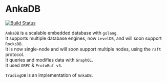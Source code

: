 # AnkaDB

[![Build Status](https://travis-ci.org/zhs007/ankadb.svg?branch=master)](https://travis-ci.org/zhs007/ankadb)

``AnkaDB`` is a scalable embedded database with ``golang``.  
It supports multiple database engines, now ``LevelDB``, and will soon support ``RocksDB``.  
It is now single-node and will soon support multiple nodes, using the ``raft`` protocol.  
It queries and modifies data with ``GraphQL``.  
It used ``GRPC`` & ``ProtoBuf v3``.  

``TradingDB`` is an implementation of ``AnkaDB``.
